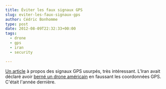 ```yaml
---
title: Éviter les faux signaux GPS
slug: eviter-les-faux-signaux-gps
author: Cédric Bonhomme
type: post
date: 2012-08-09T22:32:33+00:00
tags:
  - drone
  - gps
  - iran
  - security

---
```

[Un article][1] à propos des signaux GPS usurpés, très intéressant.
L'Iran avait déclaré avoir [berné un drone américain][2] en faussant les
coordonnées GPS. C'était l'année dernière.

 [1]: http://phys.org/news/2012-07-spoofed-gps-countered.html
 [2]: http://www.csmonitor.com/World/Middle-East/2011/1215/Exclusive-Iran-hijacked-US-drone-says-Iranian-engineer-Video